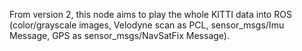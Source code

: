 From version 2, this node aims to play the whole KITTI data into ROS (color/grayscale images, Velodyne scan as PCL, sensor_msgs/Imu Message, GPS as sensor_msgs/NavSatFix Message). 
